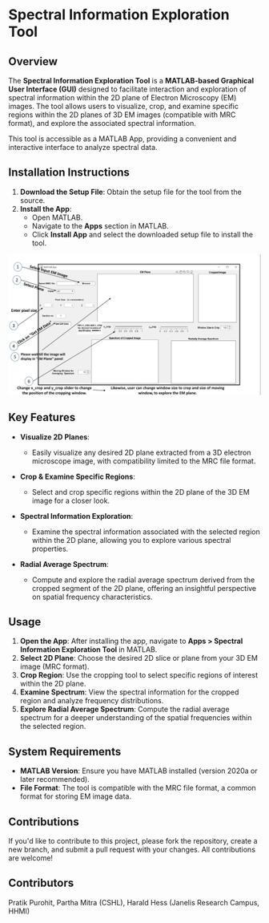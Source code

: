 # Spectral Information Exploration Tool

## Overview

The **Spectral Information Exploration Tool** is a **MATLAB-based Graphical User Interface (GUI)** designed to facilitate interaction and exploration of spectral information within the 2D plane of Electron Microscopy (EM) images. The tool allows users to visualize, crop, and examine specific regions within the 2D planes of 3D EM images (compatible with MRC format), and explore the associated spectral information.

This tool is accessible as a MATLAB App, providing a convenient and interactive interface to analyze spectral data.

## Installation Instructions

1. **Download the Setup File**: Obtain the setup file for the tool from the source.
2. **Install the App**: 
   - Open MATLAB.
   - Navigate to the **Apps** section in MATLAB.
   - Click **Install App** and select the downloaded setup file to install the tool.

![Steps to use the tool](images/screenshot.png)

## Key Features

- **Visualize 2D Planes**: 
  - Easily visualize any desired 2D plane extracted from a 3D electron microscope image, with compatibility limited to the MRC file format.
  
- **Crop & Examine Specific Regions**: 
  - Select and crop specific regions within the 2D plane of the 3D EM image for a closer look.

- **Spectral Information Exploration**: 
  - Examine the spectral information associated with the selected region within the 2D plane, allowing you to explore various spectral properties.

- **Radial Average Spectrum**: 
  - Compute and explore the radial average spectrum derived from the cropped segment of the 2D plane, offering an insightful perspective on spatial frequency characteristics.
  
## Usage

1. **Open the App**: After installing the app, navigate to **Apps > Spectral Information Exploration Tool** in MATLAB.
2. **Select 2D Plane**: Choose the desired 2D slice or plane from your 3D EM image (MRC format).
3. **Crop Region**: Use the cropping tool to select specific regions of interest within the 2D plane.
4. **Examine Spectrum**: View the spectral information for the cropped region and analyze frequency distributions.
5. **Explore Radial Average Spectrum**: Compute the radial average spectrum for a deeper understanding of the spatial frequencies within the selected region.

## System Requirements

- **MATLAB Version**: Ensure you have MATLAB installed (version 2020a or later recommended).
- **File Format**: The tool is compatible with the MRC file format, a common format for storing EM image data.

## Contributions

If you'd like to contribute to this project, please fork the repository, create a new branch, and submit a pull request with your changes. All contributions are welcome!

## Contributors
Pratik Purohit, Partha Mitra (CSHL), Harald Hess (Janelis Research Campus, HHMI)


